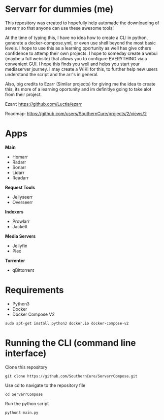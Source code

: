 # Servarr for dummies (me)

This repository was created to hopefully help automade the downloading of servarr so that anyone can use these awesome tools!

At the time of typing this, I have no idea how to create a CLI in python, generate a docker-compose.yml, or even use shell beyond the most basic levels. I hope to use this as a learning oportunity as well has give others confidence to attemp their own projects. I hope to someday create a webui (maybe a full website) that allows you to configure EVERYTHING via a convenient GUI. I hope this finds you well and helps you start your mediaserver journey. I may create a WIKI for this, to further help new users understand the script and the arr's in general.

Also, big credits to Ezarr (Similar projects) for giving me the idea to create this, its more of a learning oportunity and im definitlye going to take alot from their project.

Ezarr: https://github.com/Luctia/ezarr

Roadmap: https://github.com/users/SouthernCure/projects/2/views/2

# Apps

**Main**
- Homarr
- Radarr
- Sonarr
- Lidarr
- Readarr

**Request Tools**
- Jellyseerr
- Overseerr

**Indexers**
- Prowlarr
- Jackett

**Media Servers**
- Jellyfin
- Plex

**Torrenter**
- qBittorrent

# Requirements

- Python3
- Docker
- Docker Compose V2

```
sudo apt-get install python3 docker.io docker-compose-v2
```

# Running the CLI (command line interface)

Clone this repository
```
git clone https://github.com/SouthernCure/ServarrCompose.git
```

Use cd to navigate to the repository file
```
cd ServarrCompose
```

Run the python script
```
python3 main.py
```